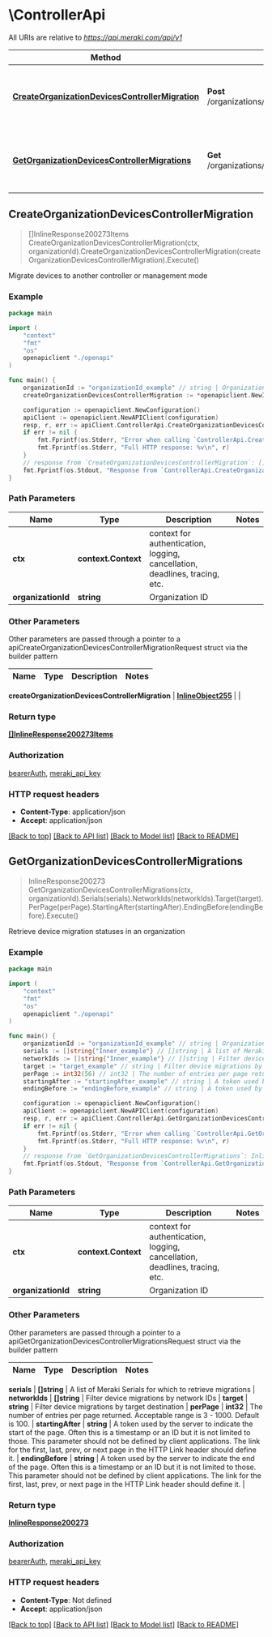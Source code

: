 # \ControllerApi

All URIs are relative to *https://api.meraki.com/api/v1*

Method | HTTP request | Description
------------- | ------------- | -------------
[**CreateOrganizationDevicesControllerMigration**](ControllerApi.md#CreateOrganizationDevicesControllerMigration) | **Post** /organizations/{organizationId}/devices/controller/migrations | Migrate devices to another controller or management mode
[**GetOrganizationDevicesControllerMigrations**](ControllerApi.md#GetOrganizationDevicesControllerMigrations) | **Get** /organizations/{organizationId}/devices/controller/migrations | Retrieve device migration statuses in an organization



## CreateOrganizationDevicesControllerMigration

> []InlineResponse200273Items CreateOrganizationDevicesControllerMigration(ctx, organizationId).CreateOrganizationDevicesControllerMigration(createOrganizationDevicesControllerMigration).Execute()

Migrate devices to another controller or management mode



### Example

```go
package main

import (
    "context"
    "fmt"
    "os"
    openapiclient "./openapi"
)

func main() {
    organizationId := "organizationId_example" // string | Organization ID
    createOrganizationDevicesControllerMigration := *openapiclient.NewInlineObject255([]string{"Serials_example"}, "Target_example") // InlineObject255 | 

    configuration := openapiclient.NewConfiguration()
    apiClient := openapiclient.NewAPIClient(configuration)
    resp, r, err := apiClient.ControllerApi.CreateOrganizationDevicesControllerMigration(context.Background(), organizationId).CreateOrganizationDevicesControllerMigration(createOrganizationDevicesControllerMigration).Execute()
    if err != nil {
        fmt.Fprintf(os.Stderr, "Error when calling `ControllerApi.CreateOrganizationDevicesControllerMigration``: %v\n", err)
        fmt.Fprintf(os.Stderr, "Full HTTP response: %v\n", r)
    }
    // response from `CreateOrganizationDevicesControllerMigration`: []InlineResponse200273Items
    fmt.Fprintf(os.Stdout, "Response from `ControllerApi.CreateOrganizationDevicesControllerMigration`: %v\n", resp)
}
```

### Path Parameters


Name | Type | Description  | Notes
------------- | ------------- | ------------- | -------------
**ctx** | **context.Context** | context for authentication, logging, cancellation, deadlines, tracing, etc.
**organizationId** | **string** | Organization ID | 

### Other Parameters

Other parameters are passed through a pointer to a apiCreateOrganizationDevicesControllerMigrationRequest struct via the builder pattern


Name | Type | Description  | Notes
------------- | ------------- | ------------- | -------------

 **createOrganizationDevicesControllerMigration** | [**InlineObject255**](InlineObject255.md) |  | 

### Return type

[**[]InlineResponse200273Items**](InlineResponse200273Items.md)

### Authorization

[bearerAuth](../README.md#bearerAuth), [meraki_api_key](../README.md#meraki_api_key)

### HTTP request headers

- **Content-Type**: application/json
- **Accept**: application/json

[[Back to top]](#) [[Back to API list]](../README.md#documentation-for-api-endpoints)
[[Back to Model list]](../README.md#documentation-for-models)
[[Back to README]](../README.md)


## GetOrganizationDevicesControllerMigrations

> InlineResponse200273 GetOrganizationDevicesControllerMigrations(ctx, organizationId).Serials(serials).NetworkIds(networkIds).Target(target).PerPage(perPage).StartingAfter(startingAfter).EndingBefore(endingBefore).Execute()

Retrieve device migration statuses in an organization



### Example

```go
package main

import (
    "context"
    "fmt"
    "os"
    openapiclient "./openapi"
)

func main() {
    organizationId := "organizationId_example" // string | Organization ID
    serials := []string{"Inner_example"} // []string | A list of Meraki Serials for which to retrieve migrations (optional)
    networkIds := []string{"Inner_example"} // []string | Filter device migrations by network IDs (optional)
    target := "target_example" // string | Filter device migrations by target destination (optional)
    perPage := int32(56) // int32 | The number of entries per page returned. Acceptable range is 3 - 1000. Default is 100. (optional)
    startingAfter := "startingAfter_example" // string | A token used by the server to indicate the start of the page. Often this is a timestamp or an ID but it is not limited to those. This parameter should not be defined by client applications. The link for the first, last, prev, or next page in the HTTP Link header should define it. (optional)
    endingBefore := "endingBefore_example" // string | A token used by the server to indicate the end of the page. Often this is a timestamp or an ID but it is not limited to those. This parameter should not be defined by client applications. The link for the first, last, prev, or next page in the HTTP Link header should define it. (optional)

    configuration := openapiclient.NewConfiguration()
    apiClient := openapiclient.NewAPIClient(configuration)
    resp, r, err := apiClient.ControllerApi.GetOrganizationDevicesControllerMigrations(context.Background(), organizationId).Serials(serials).NetworkIds(networkIds).Target(target).PerPage(perPage).StartingAfter(startingAfter).EndingBefore(endingBefore).Execute()
    if err != nil {
        fmt.Fprintf(os.Stderr, "Error when calling `ControllerApi.GetOrganizationDevicesControllerMigrations``: %v\n", err)
        fmt.Fprintf(os.Stderr, "Full HTTP response: %v\n", r)
    }
    // response from `GetOrganizationDevicesControllerMigrations`: InlineResponse200273
    fmt.Fprintf(os.Stdout, "Response from `ControllerApi.GetOrganizationDevicesControllerMigrations`: %v\n", resp)
}
```

### Path Parameters


Name | Type | Description  | Notes
------------- | ------------- | ------------- | -------------
**ctx** | **context.Context** | context for authentication, logging, cancellation, deadlines, tracing, etc.
**organizationId** | **string** | Organization ID | 

### Other Parameters

Other parameters are passed through a pointer to a apiGetOrganizationDevicesControllerMigrationsRequest struct via the builder pattern


Name | Type | Description  | Notes
------------- | ------------- | ------------- | -------------

 **serials** | **[]string** | A list of Meraki Serials for which to retrieve migrations | 
 **networkIds** | **[]string** | Filter device migrations by network IDs | 
 **target** | **string** | Filter device migrations by target destination | 
 **perPage** | **int32** | The number of entries per page returned. Acceptable range is 3 - 1000. Default is 100. | 
 **startingAfter** | **string** | A token used by the server to indicate the start of the page. Often this is a timestamp or an ID but it is not limited to those. This parameter should not be defined by client applications. The link for the first, last, prev, or next page in the HTTP Link header should define it. | 
 **endingBefore** | **string** | A token used by the server to indicate the end of the page. Often this is a timestamp or an ID but it is not limited to those. This parameter should not be defined by client applications. The link for the first, last, prev, or next page in the HTTP Link header should define it. | 

### Return type

[**InlineResponse200273**](InlineResponse200273.md)

### Authorization

[bearerAuth](../README.md#bearerAuth), [meraki_api_key](../README.md#meraki_api_key)

### HTTP request headers

- **Content-Type**: Not defined
- **Accept**: application/json

[[Back to top]](#) [[Back to API list]](../README.md#documentation-for-api-endpoints)
[[Back to Model list]](../README.md#documentation-for-models)
[[Back to README]](../README.md)

